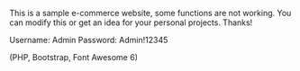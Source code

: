 This is a sample e-commerce website, some functions are not working. You can modify this or get an idea for your personal projects. Thanks!

Username: Admin
Password: Admin!12345

(PHP, Bootstrap, Font Awesome 6)
